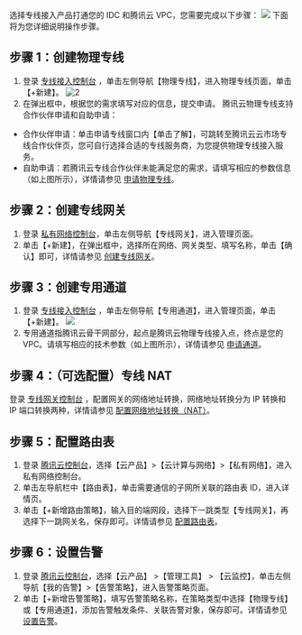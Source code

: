 选择专线接入产品打通您的 IDC 和腾讯云 VPC，您需要完成以下步骤：
![](https://main.qcloudimg.com/raw/13e71574c7305dce740a98417f4c0b71.png)
下面将为您详细说明操作步骤。
## 步骤 1：创建物理专线
1. 登录 [专线接入控制台](https://console.cloud.tencent.com/dc/dc) ，单击左侧导航【物理专线】，进入物理专线页面，单击【+新建】。
![2](https://main.qcloudimg.com/raw/4b96f1b984537210566d7cebc6e71c2a.png)
2. 在弹出框中，根据您的需求填写对应的信息，提交申请。
腾讯云物理专线支持合作伙伴申请和自助申请：
 - 合作伙伴申请：单击申请专线窗口内【单击了解】，可跳转至腾讯云云市场专线合作伙伴页，您可自行选择合适的专线服务商，为您提供物理专线接入服务。
 - 自助申请：若腾讯云专线合作伙伴未能满足您的需求，请填写相应的参数信息（如上图所示），详情请参见 [申请物理专线](https://cloud.tencent.com/document/product/216/19244)。     

## 步骤 2：创建专线网关
1. 登录 [私有网络控制台](https://console.cloud.tencent.com/vpc/vpc?rid=1)，单击左侧导航【专线网关】，进入管理页面。
2. 单击【+新建】，在弹出框中，选择所在网络、网关类型、填写名称，单击【确认】即可，详情请参见 [创建专线网关](https://cloud.tencent.com/document/product/216/19256)。

## 步骤 3：创建专用通道
1. 登录 [专线接入控制台](https://console.cloud.tencent.com/dc/dc) ，单击左侧导航【专用通道】，进入管理页面，单击【+新建】。
![](https://main.qcloudimg.com/raw/cd1780e0c7413890e44e08938b175a75.png)
2. 专用通道指腾讯云骨干网部分，起点是腾讯云物理专线接入点，终点是您的 VPC。请填写相应的技术参数（如上图所示），详情请参见 [申请通道](https://cloud.tencent.com/document/product/216/19250)。

## 步骤 4：（可选配置）专线 NAT
登录 [专线网关控制台](https://console.cloud.tencent.com/vpc/dcGw) ，配置网关的网络地址转换，网络地址转换分为 IP 转换和 IP 端口转换两种，详情请参见 [配置网络地址转换（NAT）](https://cloud.tencent.com/document/product/216/19257)。

## 步骤 5：配置路由表
1. 登录 [腾讯云控制台](https://console.cloud.tencent.com)，选择【云产品】>【云计算与网络】>【私有网络】，进入私有网络控制台。
2. 单击左导航栏中【路由表】，单击需要通信的子网所关联的路由表 ID，进入详情页。
3. 单击【+新增路由策略】，输入目的端网段，选择下一跳类型【专线网关】，再选择下一跳网关名，保存即可。详情请参见 [配置路由表](https://cloud.tencent.com/document/product/216/19259)。

## 步骤 6：设置告警
1. 登录 [腾讯云控制台](https://console.cloud.tencent.com)，选择【云产品】 >【管理工具】 > 【云监控】，单击左侧导航【我的告警】>【告警策略】，进入告警策略页面。
2. 单击【+新增告警策略】，填写告警策略名称，在策略类型中选择【物理专线】或【专用通道】，添加告警触发条件、关联告警对象，保存即可。详情请参见 [设置告警](https://cloud.tencent.com/document/product/216/19248)。
